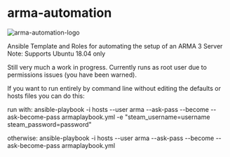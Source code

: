 # arma-automation

![arma-automation-logo](https://user-images.githubusercontent.com/56150254/70861144-22e51400-1f7e-11ea-84cf-6767f836db27.png)

Ansible Template and Roles for automating the setup of an ARMA 3 Server
Note: Supports Ubuntu 18.04 only

Still very much a work in progress. Currently runs as root user due to permissions issues (you have been warned).

If you want to run entirely by command line without editing the defaults or hosts files you can do this:

run with: ansible-playbook -i hosts --user arma --ask-pass --become --ask-become-pass armaplaybook.yml -e "steam_username=username steam_password=password"

otherwise: ansible-playbook -i hosts --user arma --ask-pass --become --ask-become-pass armaplaybook.yml
